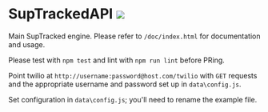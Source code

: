 # SupTrackedAPI ![](https://travis-ci.org/jkingsman/SupTrackedAPI.svg?branch=master)

Main SupTracked engine. Please refer to `/doc/index.html` for documentation and usage.

Please test with `npm test` and lint with `npm run lint` before PRing.

Point twilio at `http://username:password@host.com/twilio` with `GET` requests and the appropriate username and password set up in `data\config.js`.

Set configuration in `data\config.js`; you'll need to rename the example file.
